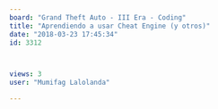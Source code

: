 ```yaml
---
board: "Grand Theft Auto - III Era - Coding"
title: "Aprendiendo a usar Cheat Engine (y otros)"
date: "2018-03-23 17:45:34"
id: 3312



views: 3
user: "Mumifag Lalolanda"

---
```

